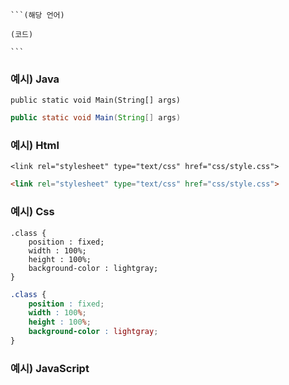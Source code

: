     ```(해당 언어)
    
    (코드)
    
    ```
### 예시) Java

    public static void Main(String[] args)
```java
public static void Main(String[] args)
```

### 예시) Html

    <link rel="stylesheet" type="text/css" href="css/style.css">
```html
<link rel="stylesheet" type="text/css" href="css/style.css">
```

### 예시) Css
    .class {
        position : fixed;
        width : 100%;
        height : 100%;
        background-color : lightgray;
    }
```css
.class {
    position : fixed;
    width : 100%;
    height : 100%;
    background-color : lightgray;
}
```

### 예시) JavaScript
